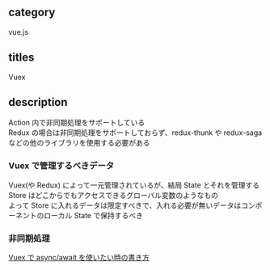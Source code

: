 ## category

vue.js

## titles

Vuex

## description

Action 内で非同期処理をサポートしている  
Redux の場合は非同期処理をサポートしておらず、redux-thunk や redux-saga などの他のライブラリを使用する必要がある

### Vuex で管理するべきデータ

Vuex(や Redux) によって一元管理されているが、結局 State とそれを管理する Store はどこからでもアクセスできるグローバル変数のようなもの  
よって Store に入れるデータは限定すべきで、入れる必要が無いデータはコンポーネントのローカル State で保持するべき

### 非同期処理

<a href="https://qiita.com/kurosame/items/7f4a039d1c8a72df543f" target="_blank">Vuex で async/await を使いたい時の書き方</a>

